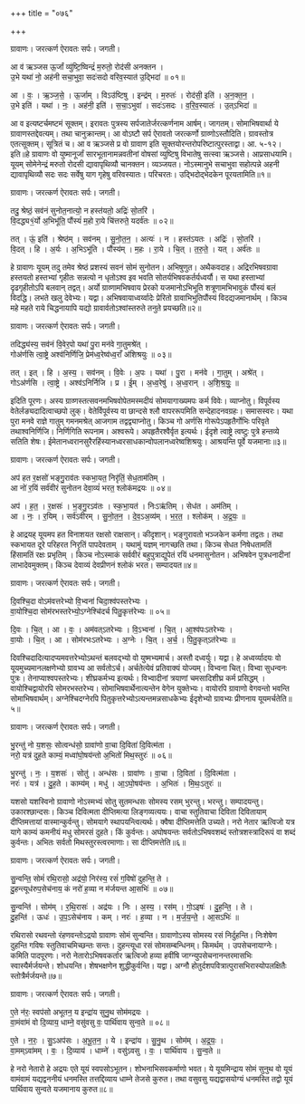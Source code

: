 +++
title = "०७६"

+++


ग्रावाणः। जरत्कर्ण ऐरावतः सर्पः। जगती।

आ व॑ ऋञ्जस ऊ॒र्जां व्यु॑ष्टि॒ष्विन्द्रं॑ म॒रुतो॒ रोद॑सी अनक्तन ।  
उ॒भे यथा॑ नो॒ अह॑नी सचा॒भुवा॒ सदः॑सदो वरिव॒स्यात॑ उ॒द्भिदा॑ ॥ ०१॥

आ । वः॒ । ऋ॒ञ्ज॒से॒ । ऊ॒र्जाम् । विऽउ॑ष्टिषु । इन्द्र॑म् । म॒रुतः॑ । रोद॑सी॒ इति॑ । अ॒न॒क्त॒न॒ ।  
उ॒भे इति॑ । यथा॑ । नः॒ । अह॑नी॒ इति॑ । स॒चा॒ऽभुवा॑ । सदः॑ऽसदः । व॒रि॒व॒स्यातः॑ । उ॒त्ऽभिदा॑ ॥

आ व इत्यष्टर्चमष्टमं सूक्तम्। इरावतः पुत्रस्य सर्पजातेर्जरत्कर्णनाम आर्षम्। जागतम्। सोमाभिषवार्था ये ग्रावाणस्तद्देवत्यम्। तथा चानुक्रान्तम्। आ वोऽष्टौ सर्प ऐरावतो जरत्कर्णो ग्राव्णोऽस्तौदिति। ग्रावस्तोत्र एतत्सूक्तम्। सूत्रितं च। आ व ऋञ्जसे प्र वो ग्रावाण इति सूक्तयोरन्तरोपरिष्टात्पुरस्ताद्वा। आ. ५-१२। इति॥हे ग्रावाणः वो युष्मानूर्जां सारभूतानामन्नवतीनां वोषसां व्युष्टिषु विभातेषु सत्स्वा ऋञ्जसे। आप्रसाधयामि। यूयम् सोमेनेन्द्रं मरुतो रोदसी द्यावापृथिव्यौ चानक्तन। व्यञ्जयत। नोऽस्मानुभे सचाभुवा सहोत्पन्ने अहनी द्यावापृथिव्यौ सदः सदः सर्वेषु याग गृहेषु वरिवस्यातः। परिचरतः। उद्भिदोद्भेदकेन पूरयतामिति॥१॥

ग्रावाणः। जरत्कर्ण ऐरावतः सर्पः। जगती।

तदु॒ श्रेष्ठं॒ सव॑नं सुनोत॒नात्यो॒ न हस्त॑यतो॒ अद्रिः॑ सो॒तरि॑ ।  
वि॒दद्ध्य१॒॑र्यो अ॒भिभू॑ति॒ पौंस्यं॑ म॒हो रा॒ये चि॑त्तरुते॒ यदर्व॑तः ॥ ०२॥

तत् । ऊं॒ इति॑ । श्रेष्ठ॑म् । सव॑नम् । सु॒नो॒त॒न॒ । अत्यः॑ । न । हस्त॑ऽयतः । अद्रिः॑ । सो॒तरि॑ ।  
वि॒दत् । हि । अ॒र्यः । अ॒भिऽभू॑ति । पौंस्य॑म् । म॒हः । रा॒ये । चि॒त् । त॒रु॒ते॒ । यत् । अर्व॑तः ॥

हे ग्रावाणः यूयम् तदु तमेव श्रेष्ठं प्रशस्यं सवनं सोमं सुनोतन। अभिषुणुत। अथैकवदाह। अद्रिरभिषवग्रावा हस्तयतो हस्तभ्यां गृहीतः सन्नत्यो न धृतोऽश्व इव भवति सोतर्यभिषवकर्तर्यध्वर्यौ। स यथा हस्ताभ्यां दृढगृहीतोऽपि बलवान् तद्वत्। अर्यो ग्राव्णामभिषवाय प्रेरको यजमानोऽभिभूति शत्रूणामभिभावुकं पौंस्यं बलं विदद्धि। लभते खलु देवेभ्यः। यद्वा। अभिषवायाध्वर्य्वादेः प्रेरितो ग्रावाभिभुतिपौंस्यं विदद्यजमानार्थम् । किञ्च महे महते राये चिद्धनायापि यद्यो ग्रावार्वतोऽश्वांस्तरुते तनुते प्रयच्छति॥२॥

ग्रावाणः। जरत्कर्ण ऐरावतः सर्पः। जगती।

तदिद्ध्य॑स्य॒ सव॑नं वि॒वेर॒पो यथा॑ पु॒रा मन॑वे गा॒तुमश्रे॑त् ।  
गोअ॑र्णसि त्वा॒ष्ट्रे अश्व॑निर्णिजि॒ प्रेम॑ध्व॒रेष्व॑ध्व॒राँ अ॑शिश्रयुः ॥ ०३॥

तत् । इत् । हि । अ॒स्य॒ । सव॑नम् । वि॒वेः । अ॒पः । यथा॑ । पु॒रा । मन॑वे । गा॒तुम् । अश्रे॑त् ।  
गोऽअ॑र्णसि । त्वा॒ष्ट्रे । अश्व॑ऽनिर्निजि । प्र । ई॒म् । अ॒ध्व॒रेषु॑ । अ॒ध्व॒रान् । अ॒शि॒श्र॒युः॒ ॥

इदिति पूरणः। अस्य ग्राव्णस्तत्सवनमभिषवोपेतमस्मदीयं सोमयागाख्यमपः कर्म विवेः। व्याप्नोतु। विपूर्वस्य वेतेर्लङ्यदादित्वाच्छपो लुक्। वेतेर्विपूर्वस्य वा छान्दसे श्लौ वापररूपमिति सन्देहादनवग्रहः। समासस्वरः। यथा पुरा मनवे राज्ञे गातुम् गमनमश्रेत् आजगाम तद्वद्व्याप्नोतु। किञ्च गो अर्णसि गोरूपेऽपहृतैर्गोभिः परिवृते तथाश्वनिर्णिजि। निर्णिगिति रूपनाम। अश्वरूपे। अपहृतैरश्वैर्वृत इत्यर्थः। ईदृशे त्वाष्ट्रे त्वष्टुः पुत्रे हन्तव्ये सतिति शेषः। ईमेतानध्वरानसुरैरहिंस्यानध्वरसाधकान्वोपलानध्वरेष्वशिश्रयुः। आश्रयन्ति पूर्वे यजमानाः॥३॥

ग्रावाणः। जरत्कर्ण ऐरावतः सर्पः। जगती।

अप॑ हत र॒क्षसो॑ भङ्गु॒राव॑तः स्कभा॒यत॒ निरृ॑तिं॒ सेध॒ताम॑तिम् ।  
आ नो॑ र॒यिं सर्व॑वीरं सुनोतन देवा॒व्यं॑ भरत॒ श्लोक॑मद्रयः ॥ ०४॥

अप॑ । ह॒त॒ । र॒क्षसः॑ । भ॒ङ्गु॒रऽव॑तः । स्क॒भा॒यत॑ । निःऽऋ॑तिम् । सेध॑त । अम॑तिम् ।  
आ । नः॒ । र॒यिम् । सर्व॑ऽवीरम् । सु॒नो॒त॒न॒ । दे॒व॒ऽअ॒व्य॑म् । भ॒र॒त॒ । श्लोक॑म् । अ॒द्र॒यः॒ ॥

हे आद्रयह् यूयमप हत विनाशयत रक्षसो राक्षसान्। कीदृशान्। भङ्गुरावतो भञ्जकेन कर्मणा तद्वतः। तथा स्कभायत दूरे परिहरत निरृतिं पापदेवताम् । यथामुं यज्ञम् नागच्छति तथा। किञ्च सेधत निषेधतामतिं हिंसामतिं रक्षः प्रभृतिम् । किञ्च नोऽस्माकं सर्ववीरं बहुपुत्राद्युपेतं रयिं धनमासुनोतन। अभिषवेन पुत्रधनादीनां लाभादेवमुक्तम्। किञ्च देवाव्यं देवप्रीणनं श्लोकं भरत। सम्पादयत॥४॥

ग्रावाणः। जरत्कर्ण ऐरावतः सर्पः। जगती।

दि॒वश्चि॒दा वोऽम॑वत्तरेभ्यो वि॒भ्वना॑ चिदा॒श्व॑पस्तरेभ्यः ।  
वा॒योश्चि॒दा सोम॑रभस्तरेभ्यो॒ऽग्नेश्चि॑दर्च पितु॒कृत्त॑रेभ्यः ॥ ०५॥

दि॒वः । चि॒त् । आ । वः॒ । अम॑वत्ऽतरेभ्यः । वि॒ऽभ्वना॑ । चि॒त् । आ॒श्व॑पःऽतरेभ्यः ।  
वा॒योः । चि॒त् । आ । सोम॑रभःऽतरेभ्यः । अ॒ग्नेः । चि॒त् । अ॒र्च॒ । पि॒तु॒कृत्ऽत॑रेभ्यः ॥

दिवश्चिदादित्यादप्यमवत्तरेभ्योऽथन्तं बलवद्भ्यो वो युष्मभ्यमार्च। अस्तौ दध्वर्युः। यद्वा। हे अध्वर्व्यादयः वो यूयमुच्यमानलक्षणेभ्यो ग्रावभ्य आ सर्वतोऽर्च। अर्चतेत्येवं प्रतिवाक्यं योज्यम्। विभ्वना चित्। विभ्वा सुधन्वनः पुत्रः। तेनाप्याश्वपस्तरेभ्यः। शीघ्रकर्मभ्य इत्यर्थः। विभ्वादीनां त्रयाणां चमसादिशीघ्र कर्म प्रसिद्धम् । वायोश्चिद्वायोरपि सोमरभस्तरेभ्य। सोमाभिषवार्थेनात्यन्तेन वेगेन युक्तेभ्यः। वायोरपि ग्रावाणो वेगवन्तो भवन्ति सोमाभिषवार्थम्। अग्नेश्चिदग्नेरपि पितुकृत्तरेभ्योऽत्यन्तमन्नसाधकेभ्यः ईदृशेभ्यो ग्रावभ्यः प्रीणनाय यूयमर्चतेति॥५॥

ग्रावाणः। जरत्कर्ण ऐरावतः सर्पः। जगती।

भु॒रन्तु॑ नो य॒शसः॒ सोत्वन्ध॑सो॒ ग्रावा॑णो वा॒चा दि॒विता॑ दि॒वित्म॑ता ।  
नरो॒ यत्र॑ दुह॒ते काम्यं॒ मध्वा॑घो॒षय॑न्तो अ॒भितो॑ मिथ॒स्तुरः॑ ॥ ०६॥

भु॒रन्तु॑ । नः॒ । य॒शसः॑ । सोतु॑ । अन्ध॑सः । ग्रावा॑णः । वा॒चा । दि॒विता॑ । दि॒वित्म॑ता ।  
नरः॑ । यत्र॑ । दु॒ह॒ते । काम्य॑म् । मधु॑ । आ॒ऽघो॒षय॑न्तः । अ॒भितः॑ । मि॒थः॒ऽतुरः॑ ॥

यशसो यशस्विनो ग्रावाणो नोऽस्मभ्यं सोतु सुतमन्धसः सोमस्य रसम् भुरन्तु। भरन्तु। सम्पादयन्तु। उकारश्छान्दसः। किञ्च दिवित्मता दीप्तिमत्या लिङ्गव्यत्ययः। वाचा स्तुतिवाचा दिविता दिवितायाम् दीप्तिमत्तायां वास्मान्कुर्वन्तु। सोमयागे स्थापयन्त्वित्यर्थः। क्वैषा दीप्तिमत्तेति उच्यते। नरो नेतार ऋत्विजो यत्र यागे काम्यं कमनीयं मधु सोमरसं दुहते। किं कुर्वन्तः। अघोषयन्तः सर्वतोऽभिषवशब्दं स्तोत्रशस्त्रादिरूपं वा शब्दं कुर्वन्तः। अभितः सर्वतो मिथस्तुरस्त्वरमाणाः। सा दीप्तिमत्तेति॥६॥

ग्रावाणः। जरत्कर्ण ऐरावतः सर्पः। जगती।

सु॒न्वन्ति॒ सोमं॑ रथि॒रासो॒ अद्र॑यो॒ निर॑स्य॒ रसं॑ ग॒विषो॑ दुहन्ति॒ ते ।  
दु॒हन्त्यूध॑रुप॒सेच॑नाय॒ कं नरो॑ ह॒व्या न म॑र्जयन्त आ॒सभिः॑ ॥ ०७॥

सु॒न्वन्ति॑ । सोम॑म् । र॒थि॒रासः॑ । अद्र॑यः । निः । अ॒स्य॒ । रस॑म् । गो॒ऽइषः॑ । दु॒ह॒न्ति॒ । ते ।  
दु॒हन्ति॑ । ऊधः॑ । उ॒प॒ऽसेच॑नाय । कम् । नरः॑ । ह॒व्या । न । म॒र्ज॒य॒न्ते॒ । आ॒सऽभिः॑ ॥

रथिरासो रथवन्तो रंहणवन्तोऽद्रयो ग्रावाणः सोमं सुन्वन्ति। ग्रावाणोऽस्य सोमस्य रसं निर्दुहन्ति। निःशेषेण दुहन्ति गविषः स्तुतिवाचमिच्छन्तः सन्तः। दुहन्त्यूधा रसं सोमसम्बन्धिनम्। किमर्थम् । उपसेचनायाग्नेः। कमिति पादपूरणः। नरो नेतारोऽभिषवकर्तार ऋत्विजो हव्या हवींषि जाग्न्युपसेचनानन्तरमासभिः स्वास्यैर्मर्जयन्ते। शोधयन्ति। शेषभक्षणेन शुद्धीकुर्वन्ति। यद्वा। अग्नौ होतुर्दशपवित्रात्पुरासभिरास्योपलक्षितैः स्तोत्रैर्मर्जयन्ते॥७॥

ग्रावाणः। जरत्कर्ण ऐरावतः सर्पः। जगती।

ए॒ते न॑रः॒ स्वप॑सो अभूतन॒ य इन्द्रा॑य सुनु॒थ सोम॑मद्रयः ।  
वा॒मंवा॑मं वो दि॒व्याय॒ धाम्ने॒ वसु॑वसु वः॒ पार्थि॑वाय सुन्व॒ते ॥ ०८॥

ए॒ते । न॒रः॒ । सु॒ऽअप॑सः । अ॒भू॒त॒न॒ । ये । इन्द्रा॑य । सु॒नु॒थ । सोम॑म् । अ॒द्र॒यः॒ ।  
वा॒मम्ऽवा॑मम् । वः॒ । दि॒व्याय॑ । धाम्ने॑ । वसु॑ऽवसु । वः॒ । पार्थि॑वाय । सु॒न्व॒ते ॥

हे नरो नेतारो हे अद्रयः एते यूयं स्वपसोऽभूतन। शोभनाभिसवकर्माणो भवत। ये यूयमिन्द्राय सोमं सुनुथ वो यूयं वामंवामं यद्यद्वननीयं धनमस्ति तत्तद्दिव्याय धाम्ने तेजसे कुरुत। तथा वसुवसु यद्यद्वासयोग्यं धनमस्ति तद्वो यूयं पार्थिवाय सुन्वते यजमानाय कुरुत॥८॥
